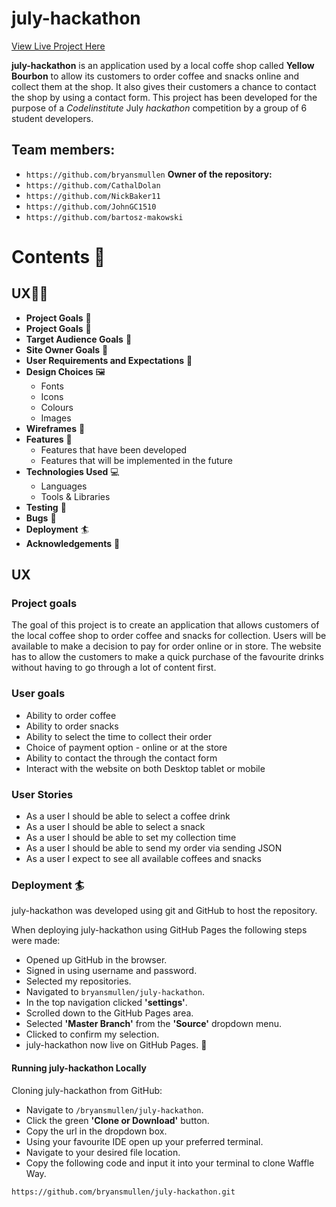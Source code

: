 # july-hackathon

[View Live Project Here](###)

**july-hackathon** is an application used by a local coffe shop called **Yellow Bourbon** to allow its customers to order coffee and snacks online and collect them at the shop. It also gives their customers a chance to contact the shop by using a contact  form. This project has been developed for the purpose of a *CodeIinstitute* July *hackathon* competition by a group of 6 student developers.

## Team members:
* ``https://github.com/bryansmullen`` **Owner of the repository:** 
* ``https://github.com/CathalDolan``
* ``https://github.com/NickBaker11``
* ``https://github.com/JohnGC1510``
* ``https://github.com/bartosz-makowski``



# Contents :book:

## UX:superhero_man:	
  * **Project Goals** :jigsaw:	
  * **Project Goals** :jigsaw:	
  * **Target Audience Goals** 	:dart:
  * **Site Owner Goals**  	:dart:
  * **User Requirements and Expectations** 	:dart:
  * **Design Choices** :framed_picture:		
    * Fonts
    * Icons
    * Colours
    * Images
  * **Wireframes** :straight_ruler:		
  * **Features** :abacus:	
    * Features that have been developed
    * Features that will be implemented in the future
  * **Technologies Used** :computer:	
    * Languages
    * Tools & Libraries
  * **Testing** :magnet:
  * **Bugs** :mosquito:
  * **Deployment** :surfer:
  * **Acknowledgements** :clap:

## UX 
### Project goals
The goal of this project is to create an application that allows customers of the local coffee shop to order coffee and snacks for collection. Users will be available to make a decision to pay for order online or in store. The website has to allow the customers to make a quick purchase of the favourite drinks without having to go through a lot of content first.

### User goals

* Ability to order coffee
* Ability to order snacks
* Ability to select the time to collect their order
* Choice of payment option - online or at the store
* Ability to contact the through the contact form
* Interact with the website on both Desktop tablet or mobile

### User Stories

* As a user I should be able to select a coffee drink
* As a user I should be able to select a snack
* As a user I should be able to set my collection time
* As a user I should be able to send my order via sending JSON
* As a user I expect to see all available coffees and snacks

### Deployment :surfer:

july-hackathon was developed using git and GitHub to host the repository.

When deploying july-hackathon using GitHub Pages the following steps were made:

* Opened up GitHub in the browser.
* Signed in using username and password.
* Selected my repositories.
* Navigated to ``bryansmullen/july-hackathon``.
* In the top navigation clicked **'settings'**.
* Scrolled down to the GitHub Pages area.
* Selected **'Master Branch'** from the **'Source'** dropdown menu.
* Clicked to confirm my selection.
* july-hackathon now live on GitHub Pages. :rocket: 

#### Running july-hackathon Locally

Cloning july-hackathon from GitHub:

* Navigate to ``/bryansmullen/july-hackathon``.
* Click the green **'Clone or Download'** button.
* Copy the url in the dropdown box.
* Using your favourite IDE open up your preferred terminal.
* Navigate to your desired file location.
* Copy the following code and input it into your terminal to clone Waffle Way.
```
https://github.com/bryansmullen/july-hackathon.git
```
